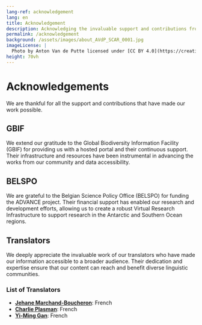 ```yaml
---
lang-ref: acknowledgement
lang: en
title: Acknowledgement
description: Acknowledging the invaluable support and contributions from our partners, collaborators, volunteers and funders.
permalink: /acknowledgement
background: /assets/images/about_AVdP_SCAR_0001.jpg
imageLicense: |
  Photo by Anton Van de Putte licensed under [CC BY 4.0](https://creativecommons.org/licenses/by/4.0/)
height: 70vh
---
```


# Acknowledgements

We are thankful for all the support and contributions that have made our work possible. 

## GBIF

We extend our gratitude to the Global Biodiversity Information Facility (GBIF) for providing us with a hosted portal and their continuous support. Their infrastructure and resources have been instrumental in advancing the works from our community and data accessibility.

## BELSPO

We are grateful to the Belgian Science Policy Office (BELSPO) for funding the ADVANCE project. Their financial support has enabled our research and development efforts, allowing us to create a robust Virtual Research Infrastructure to support research in the Antarctic and Southern Ocean regions.

## Translators

We deeply appreciate the invaluable work of our translators who have made our information accessible to a broader audience. Their dedication and expertise ensure that our content can reach and benefit diverse linguistic communities.

### List of Translators

- **[Jehane Marchand-Boucheron](https://orcid.org/0009-0004-3688-874X)**: French
- **[Charlie Plasman](https://orcid.org/0009-0007-7519-7417)**: French
- **[Yi-Ming Gan](https://orcid.org/0000-0001-7087-2646)**: French


